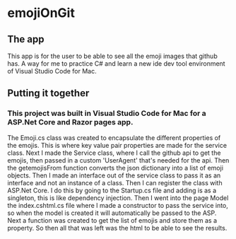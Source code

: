 # emojiOnGit

## The app
This app is for the user to be able to see all the emoji images that github has.
A way for me to practice C# and learn a new ide dev tool environment of Visual Studio Code for Mac.

## Putting it together
### This project was built in Visual Studio Code for Mac for a ASP.Net Core and Razor pages app. 
The Emoji.cs class was created to encapsulate the different properties of the emojis. This is where  key value pair properties are made for the service class.
Next I made the Service class, where I call the github api to get the emojis, then passed in a custom 'UserAgent' that's needed for the api. Then the getemojisFrom function converts the json dictionary into a list of emoji objects.
Then I made an interface out of the service class to pass it as an interface and not an instance of a class. Then I can register the class with ASP.Net Core. I do this by going to the Startup.cs file and adding is as a singleton, this is like dependency injection.
Then I went into the page Model the index.cshtml.cs file where I made a constructor to pass the service into, so when the model is created it will automatically be passed to the ASP.
Next a function was created to get the list of emojis and store them as a property. So then all that was left was the html to be able to see the results.

